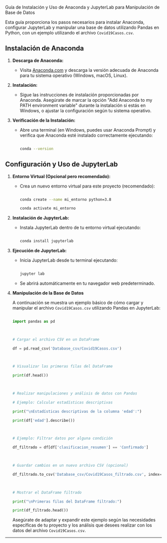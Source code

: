 Guía de Instalación y Uso de Anaconda y JupyterLab para Manipulación de Base de Datos 

  

Esta guía proporciona los pasos necesarios para instalar Anaconda, configurar JupyterLab y manipular una base de datos utilizando Pandas en Python, con un ejemplo utilizando el archivo `Covid19Casos.csv`. 

  

## Instalación de Anaconda 

  

1. **Descarga de Anaconda:** 

   - Visita [Anaconda.com](https://www.anaconda.com/products/distribution) y descarga la versión adecuada de Anaconda para tu sistema operativo (Windows, macOS, Linux). 

    

2. **Instalación:** 

   - Sigue las instrucciones de instalación proporcionadas por Anaconda. Asegúrate de marcar la opción "Add Anaconda to my PATH environment variable" durante la instalación si estás en Windows, o ajustar la configuración según tu sistema operativo. 

  

3. **Verificación de la Instalación:** 

   - Abre una terminal (en Windows, puedes usar Anaconda Prompt) y verifica que Anaconda esté instalado correctamente ejecutando: 

     ```bash 

     conda --version 

     ``` 

  

## Configuración y Uso de JupyterLab 

  

1. **Entorno Virtual (Opcional pero recomendado):** 

   - Crea un nuevo entorno virtual para este proyecto (recomendado): 

     ```bash 

     conda create --name mi_entorno python=3.8 

     conda activate mi_entorno 

     ``` 

  

2. **Instalación de JupyterLab:** 

   - Instala JupyterLab dentro de tu entorno virtual ejecutando: 

     ```bash 

     conda install jupyterlab 

     ``` 

  

3. **Ejecución de JupyterLab:** 

   - Inicia JupyterLab desde tu terminal ejecutando: 

     ```bash 

     jupyter lab 

     ``` 

   - Se abrirá automáticamente en tu navegador web predeterminado. 

  

4. **Manipulación de la Base de Datos** 

  

   A continuación se muestra un ejemplo básico de cómo cargar y manipular el archivo `Covid19Casos.csv` utilizando Pandas en JupyterLab: 

  

   ```python 

   import pandas as pd 

  

   # Cargar el archivo CSV en un DataFrame 

   df = pd.read_csv('Database_csv/Covid19Casos.csv') 

  

   # Visualizar las primeras filas del DataFrame 

   print(df.head()) 

  

   # Realizar manipulaciones y análisis de datos con Pandas 

   # Ejemplo: Calcular estadísticas descriptivas 

   print("\nEstadísticas descriptivas de la columna 'edad':") 

   print(df['edad'].describe()) 

  

   # Ejemplo: Filtrar datos por alguna condición 

   df_filtrado = df[df['clasificacion_resumen'] == 'Confirmado'] 

  

   # Guardar cambios en un nuevo archivo CSV (opcional) 

   df_filtrado.to_csv('Database_csv/Covid19Casos_filtrado.csv', index=False) 

  

   # Mostrar el DataFrame filtrado 

   print("\nPrimeras filas del DataFrame filtrado:") 

   print(df_filtrado.head()) 

   ``` 

  

   Asegúrate de adaptar y expandir este ejemplo según las necesidades específicas de tu proyecto y los análisis que desees realizar con los datos del archivo `Covid19Casos.csv`. 

  

--- 